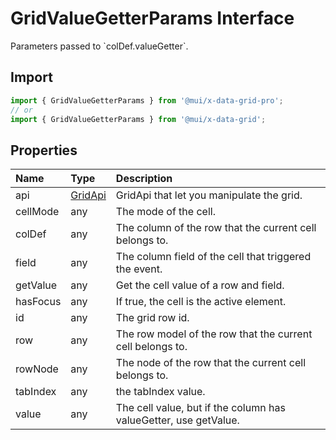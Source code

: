 # GridValueGetterParams Interface

<p class="description">Parameters passed to `colDef.valueGetter`.</p>

## Import

```js
import { GridValueGetterParams } from '@mui/x-data-grid-pro';
// or
import { GridValueGetterParams } from '@mui/x-data-grid';
```

## Properties

| Name                                    | Type                                                               | Description                                                      |
| :-------------------------------------- | :----------------------------------------------------------------- | :--------------------------------------------------------------- |
| <span class="prop-name">api</span>      | <span class="prop-type">[GridApi](/api/data-grid/grid-api/)</span> | GridApi that let you manipulate the grid.                        |
| <span class="prop-name">cellMode</span> | <span class="prop-type">any</span>                                 | The mode of the cell.                                            |
| <span class="prop-name">colDef</span>   | <span class="prop-type">any</span>                                 | The column of the row that the current cell belongs to.          |
| <span class="prop-name">field</span>    | <span class="prop-type">any</span>                                 | The column field of the cell that triggered the event.           |
| <span class="prop-name">getValue</span> | <span class="prop-type">any</span>                                 | Get the cell value of a row and field.                           |
| <span class="prop-name">hasFocus</span> | <span class="prop-type">any</span>                                 | If true, the cell is the active element.                         |
| <span class="prop-name">id</span>       | <span class="prop-type">any</span>                                 | The grid row id.                                                 |
| <span class="prop-name">row</span>      | <span class="prop-type">any</span>                                 | The row model of the row that the current cell belongs to.       |
| <span class="prop-name">rowNode</span>  | <span class="prop-type">any</span>                                 | The node of the row that the current cell belongs to.            |
| <span class="prop-name">tabIndex</span> | <span class="prop-type">any</span>                                 | the tabIndex value.                                              |
| <span class="prop-name">value</span>    | <span class="prop-type">any</span>                                 | The cell value, but if the column has valueGetter, use getValue. |

